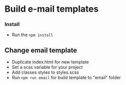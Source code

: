 # Build e-mail templates 

### Install

- Run the `npm install`

## Change email template
- Duplicate index.html for new template
- Set a scss variable for your project
- Add classes styles to styles.scss
- Run `npm run email` for build template to "email" folder
